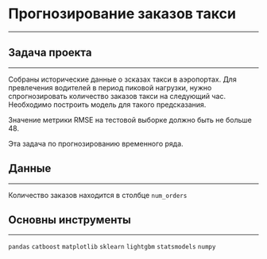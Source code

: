# Прогнозирование заказов такси
---
## Задача проекта
---
Собраны исторические данные о зсказах такси в аэропортах.
Для превлечения водителей в период пиковой нагрузки, нужно спрогнозировать количество заказов такси на следующий час. Необходимо построить модель для такого предсказания.

Значение метрики RMSE на тестовой выборке должно быть не больше 48.

Эта задача по прогнозированию временного ряда.

## Данные
---
Количество заказов находится в столбце `num_orders`

## Основны инструменты
---
`pandas` `catboost` `matplotlib` `sklearn` `lightgbm` `statsmodels` `numpy`